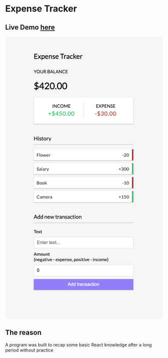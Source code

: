 # Expense Tracker

## Live Demo [here](https://geofarl.github.io/expense-tracker/)

![picture](./src/assets/main-view.png)

## The reason

A program was built to recap some basic React knowledge after a long period without practice
